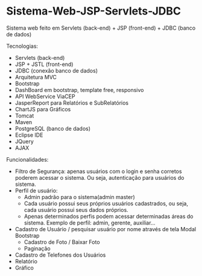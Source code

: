 # Sistema-Web-JSP-Servlets-JDBC
Sistema web feito em Servlets (back-end) + JSP (front-end) + JDBC (banco de dados)

Tecnologias:

* Servlets (back-end)
* JSP + JSTL (front-end)
* JDBC (conexão banco de dados)
* Arquitetura MVC
* Bootstrap
* DashBoard em bootstrap, template free, responsivo
* API WebService ViaCEP
* JasperReport para Relatórios e SubRelatórios
* ChartJS para Gráficos
* Tomcat
* Maven
* PostgreSQL (banco de dados)
* Eclipse IDE
* JQuery
* AJAX

Funcionalidades:

* Filtro de Segurança: apenas usuários com o login e senha corretos poderem acessar o sistema. Ou seja, autenticação para usuários do sistema.
* Perfil de usuário:
  - Admin padrão para o sistema(admin master)
  - Cada usuário possui seus próprios usuários cadastrados, ou seja, cada usuário possui seus dados próprios.
  - Apenas determinados perfis podem acessar determinadas áreas do sistema. Exemplo de perfil: admin, gerente, auxiliar...
* Cadastro de Usuário / pesquisar usuário por nome através de tela Modal Bootstrap
  - Cadastro de Foto / Baixar Foto
  - Paginação
* Cadastro de Telefones dos Usuários
* Relatório
* Gráfico
